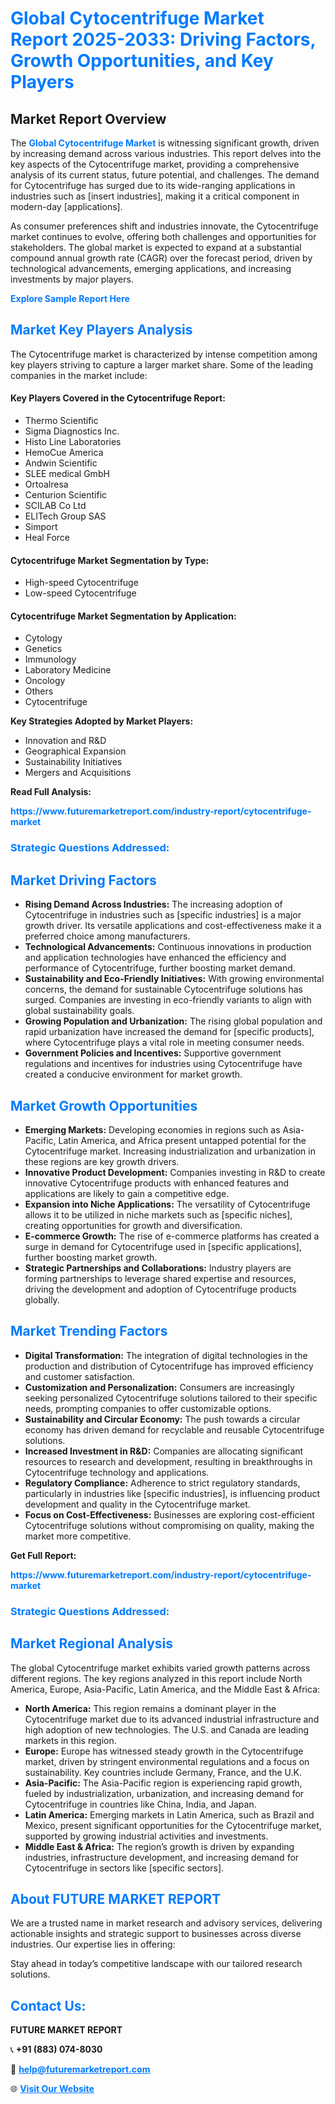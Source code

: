 <h1 style="color: #007BFF;">Global Cytocentrifuge Market Report 2025-2033: Driving Factors, Growth Opportunities, and Key Players</h1>

<section id="overview">
<h2>Market Report Overview</h2>
<p>The <a href="https://www.futuremarketreport.com/industry-report/cytocentrifuge-market" style="color: #007BFF; text-decoration: none;"><strong>Global Cytocentrifuge Market</strong></a> is witnessing significant growth, driven by increasing demand across various industries. This report delves into the key aspects of the Cytocentrifuge market, providing a comprehensive analysis of its current status, future potential, and challenges. The demand for Cytocentrifuge has surged due to its wide-ranging applications in industries such as [insert industries], making it a critical component in modern-day [applications].</p>
<p>As consumer preferences shift and industries innovate, the Cytocentrifuge market continues to evolve, offering both challenges and opportunities for stakeholders. The global market is expected to expand at a substantial compound annual growth rate (CAGR) over the forecast period, driven by technological advancements, emerging applications, and increasing investments by major players.</p>
</section>

<section id="overview">
<p><a href="https://www.futuremarketreport.com/request-sample/reportId=122395" style="color: #007BFF; text-decoration: none;"><strong>Explore Sample Report Here</strong></a></p>
</section>

<section id="key-players">
<h2 style="color: #007BFF;">Market Key Players Analysis</h2>
<p>The Cytocentrifuge market is characterized by intense competition among key players striving to capture a larger market share. Some of the leading companies in the market include:</p>
<h4>Key Players Covered in the Cytocentrifuge Report:</h4>
<ul><li>Thermo Scientific</li><li>Sigma Diagnostics Inc.</li><li>Histo Line Laboratories</li><li>HemoCue America</li><li>Andwin Scientific</li><li>SLEE medical GmbH</li><li>Ortoalresa</li><li>Centurion Scientific</li><li>SCILAB Co Ltd</li><li>ELITech Group SAS</li><li>Simport</li><li>Heal Force</li></ul>
<h4>Cytocentrifuge Market Segmentation by Type:</h4>
<ul><li>High-speed Cytocentrifuge</li><li>Low-speed Cytocentrifuge</li></ul>

<h4>Cytocentrifuge Market Segmentation by Application:</h4>
<ul><li>Cytology</li><li>Genetics</li><li>Immunology</li><li>Laboratory Medicine</li><li>Oncology</li><li>Others</li><li>Cytocentrifuge</li></ul>
<p><strong>Key Strategies Adopted by Market Players:</strong></p>
<ul>
<li>Innovation and R&D</li>
<li>Geographical Expansion</li>
<li>Sustainability Initiatives</li>
<li>Mergers and Acquisitions</li>
</ul>
</section>

<section>
<p><strong>Read Full Analysis: </strong></p><a href="https://www.futuremarketreport.com/industry-report/cytocentrifuge-market" style="color: #007BFF; text-decoration: none;"><strong>https://www.futuremarketreport.com/industry-report/cytocentrifuge-market</strong></a>
<h3 style="color: #007BFF;">Strategic Questions Addressed:</h3>
</section>

<section id="driving-factors">
<h2 style="color: #007BFF;">Market Driving Factors</h2>
<ul>
<li><strong>Rising Demand Across Industries:</strong> The increasing adoption of Cytocentrifuge in industries such as [specific industries] is a major growth driver. Its versatile applications and cost-effectiveness make it a preferred choice among manufacturers.</li>
<li><strong>Technological Advancements:</strong> Continuous innovations in production and application technologies have enhanced the efficiency and performance of Cytocentrifuge, further boosting market demand.</li>
<li><strong>Sustainability and Eco-Friendly Initiatives:</strong> With growing environmental concerns, the demand for sustainable Cytocentrifuge solutions has surged. Companies are investing in eco-friendly variants to align with global sustainability goals.</li>
<li><strong>Growing Population and Urbanization:</strong> The rising global population and rapid urbanization have increased the demand for [specific products], where Cytocentrifuge plays a vital role in meeting consumer needs.</li>
<li><strong>Government Policies and Incentives:</strong> Supportive government regulations and incentives for industries using Cytocentrifuge have created a conducive environment for market growth.</li>
</ul>
</section>

<section id="growth-opportunities">
<h2 style="color: #007BFF;">Market Growth Opportunities</h2>
<ul>
<li><strong>Emerging Markets:</strong> Developing economies in regions such as Asia-Pacific, Latin America, and Africa present untapped potential for the Cytocentrifuge market. Increasing industrialization and urbanization in these regions are key growth drivers.</li>
<li><strong>Innovative Product Development:</strong> Companies investing in R&D to create innovative Cytocentrifuge products with enhanced features and applications are likely to gain a competitive edge.</li>
<li><strong>Expansion into Niche Applications:</strong> The versatility of Cytocentrifuge allows it to be utilized in niche markets such as [specific niches], creating opportunities for growth and diversification.</li>
<li><strong>E-commerce Growth:</strong> The rise of e-commerce platforms has created a surge in demand for Cytocentrifuge used in [specific applications], further boosting market growth.</li>
<li><strong>Strategic Partnerships and Collaborations:</strong> Industry players are forming partnerships to leverage shared expertise and resources, driving the development and adoption of Cytocentrifuge products globally.</li>
</ul>
</section>

<section id="trending-factors">
<h2 style="color: #007BFF;">Market Trending Factors</h2>
<ul>
<li><strong>Digital Transformation:</strong> The integration of digital technologies in the production and distribution of Cytocentrifuge has improved efficiency and customer satisfaction.</li>
<li><strong>Customization and Personalization:</strong> Consumers are increasingly seeking personalized Cytocentrifuge solutions tailored to their specific needs, prompting companies to offer customizable options.</li>
<li><strong>Sustainability and Circular Economy:</strong> The push towards a circular economy has driven demand for recyclable and reusable Cytocentrifuge solutions.</li>
<li><strong>Increased Investment in R&D:</strong> Companies are allocating significant resources to research and development, resulting in breakthroughs in Cytocentrifuge technology and applications.</li>
<li><strong>Regulatory Compliance:</strong> Adherence to strict regulatory standards, particularly in industries like [specific industries], is influencing product development and quality in the Cytocentrifuge market.</li>
<li><strong>Focus on Cost-Effectiveness:</strong> Businesses are exploring cost-efficient Cytocentrifuge solutions without compromising on quality, making the market more competitive.</li>
</ul>
</section>

<section>
<p><strong>Get Full Report: </strong></p><a href="https://www.futuremarketreport.com/industry-report/cytocentrifuge-market" style="color: #007BFF; text-decoration: none;"><strong>https://www.futuremarketreport.com/industry-report/cytocentrifuge-market</strong></a>
<h3 style="color: #007BFF;">Strategic Questions Addressed:</h3>
</section>


<section id="regional-analysis">
<h2 style="color: #007BFF;">Market Regional Analysis</h2>
<p>The global Cytocentrifuge market exhibits varied growth patterns across different regions. The key regions analyzed in this report include North America, Europe, Asia-Pacific, Latin America, and the Middle East & Africa:</p>
<ul>
<li><strong>North America:</strong> This region remains a dominant player in the Cytocentrifuge market due to its advanced industrial infrastructure and high adoption of new technologies. The U.S. and Canada are leading markets in this region.</li>
<li><strong>Europe:</strong> Europe has witnessed steady growth in the Cytocentrifuge market, driven by stringent environmental regulations and a focus on sustainability. Key countries include Germany, France, and the U.K.</li>
<li><strong>Asia-Pacific:</strong> The Asia-Pacific region is experiencing rapid growth, fueled by industrialization, urbanization, and increasing demand for Cytocentrifuge in countries like China, India, and Japan.</li>
<li><strong>Latin America:</strong> Emerging markets in Latin America, such as Brazil and Mexico, present significant opportunities for the Cytocentrifuge market, supported by growing industrial activities and investments.</li>
<li><strong>Middle East & Africa:</strong> The region’s growth is driven by expanding industries, infrastructure development, and increasing demand for Cytocentrifuge in sectors like [specific sectors].</li>
</ul>
</section>

<footer>
<h2 style="color: #007BFF;">About FUTURE MARKET REPORT</h2>
<p>We are a trusted name in market research and advisory services, delivering actionable insights and strategic support to businesses across diverse industries. Our expertise lies in offering:</p>

<p>Stay ahead in today’s competitive landscape with our tailored research solutions.</p>

<h2 style="color: #007BFF;">Contact Us:</h2>
<p><strong>FUTURE MARKET REPORT</strong></p>
<p>📞 <strong>+91 (883) 074-8030</strong></p>
<p>📧 <strong><a href="mailto:help@futuremarketreport.com" style="color: #007BFF;">help@futuremarketreport.com</a></strong></p>
<p>🌐 <strong><a href="https://www.futuremarketreport.com/" style="color: #007BFF;">Visit Our Website</a></strong></p>
</footer>